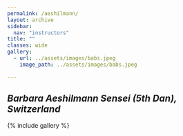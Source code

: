 ```yaml
---
permalink: /aeshilmann/
layout: archive
sidebar:
  nav: "instructors"
title: ""
classes: wide
gallery:
  - url: ../assets/images/babs.jpeg
    image_path: ../assets/images/babs.jpeg

---
```

## *Barbara Aeshilmann Sensei (5th Dan), Switzerland*

{% include gallery %}